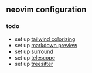## neovim configuration


### todo

- set up [tailwind colorizing](https://github.com/roobert/tailwindcss-colorizer-cmp.nvim)
- set up [markdown preview](https://github.com/ellisonleao/glow.nvim)
- set up [surround](https://github.com/kylechui/nvim-surround)
- set up [telescope](https://github.com/nvim-telescope/telescope.nvim)
- set up [treesitter](https://github.com/nvim-treesitter/nvim-treesitter)
